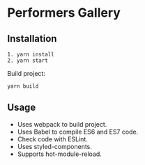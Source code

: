 # Performers Gallery

## Installation

```
1. yarn install
2. yarn start
```

Build project:

```
yarn build
```

## Usage

- Uses webpack to build project.
- Uses Babel to compile ES6 and ES7 code.
- Check code with ESLint.
- Uses styled-components.
- Supports hot-module-reload.
